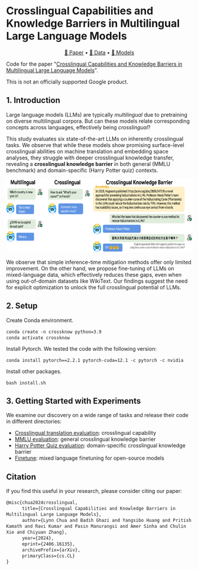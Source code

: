 # Crosslingual Capabilities and Knowledge Barriers in Multilingual Large Language Models
<p align="center">
<a href="https://arxiv.org/abs/2406.16135">📃 Paper</a>
•
<a href="https://huggingface.co/cross-ling-know" >🤗 Data</a>
•
<a href="https://huggingface.co/cross-ling-know" >🤗 Models</a>
</p>


Code for the paper "<a href="https://arxiv.org/abs/2406.16135">Crosslingual Capabilities and Knowledge Barriers in Multilingual Large Language Models</a>".

This is not an officially supported Google product.

## 1. Introduction
Large language models (LLMs) are typically *multilingual* due to pretraining on diverse multilingual corpora. But can these models relate corresponding concepts across languages, effectively being *crosslingual*? 

This study evaluates six state-of-the-art LLMs on inherently crosslingual tasks. We observe that while these models show promising surface-level crosslingual abilities on machine translation and embedding space analyses, they struggle with deeper crosslingual knowledge transfer, revealing a **crosslingual knowledge barrier** in both general (MMLU benchmark) and domain-specific (Harry Potter quiz) contexts. 

<p align="center">
  <img src="assets/crosslingual-illustration.png" height="200"/>
</p>

We observe that simple inference-time mitigation methods offer only limited improvement. On the other hand, we propose fine-tuning of LLMs on mixed-language data, which effectively reduces these gaps, even when using out-of-domain datasets like WikiText. Our findings suggest the need for explicit optimization to unlock the full crosslingual potential of LLMs. 

## 2. Setup
Create Conda environment.
```
conda create -n crossknow python=3.9
conda activate crossknow
```
Install Pytorch. We tested the code with the following version:
```
conda install pytorch==2.2.1 pytorch-cuda=12.1 -c pytorch -c nvidia
```
Install other packages.
```
bash install.sh
```

## 3. Getting Started with Experiments


We examine our discovery on a wide range of tasks and release their code in different directories:
- [Crosslingual translation evaluation](Translation/README.md): crosslingual capability 
- [MMLU evaluation](MMLU/README.md): general crosslingual knowledge barrier
- [Harry Potter Quiz evaluation](HP/README.md): domain-specific crosslingual knowledge barrier
- [Finetune](FT/README.md): mixed language finetuning for open-source models


## Citation
If you find this useful in your research, please consider citing our paper:
```
@misc{chua2024crosslingual,
      title={Crosslingual Capabilities and Knowledge Barriers in Multilingual Large Language Models}, 
      author={Lynn Chua and Badih Ghazi and Yangsibo Huang and Pritish Kamath and Ravi Kumar and Pasin Manurangsi and Amer Sinha and Chulin Xie and Chiyuan Zhang},
      year={2024},
      eprint={2406.16135},
      archivePrefix={arXiv},
      primaryClass={cs.CL}
}
```